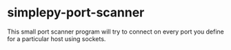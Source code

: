 # simplepy-port-scanner
This small port scanner program will try to connect on every port you define for a particular host using sockets.
